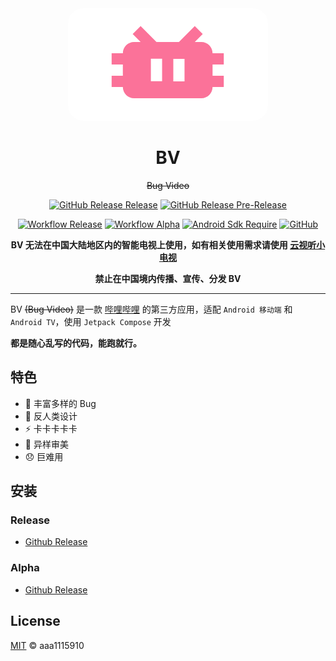 <div align="center">

<img src="app/shared/src/main/res/drawable/ic_banner.webp" style="border-radius: 24px; margin-top: 32px;"/>

# BV

~~Bug Video~~

[![GitHub Release Release](https://img.shields.io/endpoint?url=https%3A%2F%2Fbadge.versions.bv.aaa1115910.dev%2Fgithub%3Fprerelease%3Dfalse)](https://github.com/aaa1115910/bv/releases?q=prerelease%3Afalse)
[![GitHub Release Pre-Release](https://img.shields.io/endpoint?url=https%3A%2F%2Fbadge.versions.bv.aaa1115910.dev%2Fgithub%3Fprerelease%3Dtrue)](https://github.com/aaa1115910/bv/releases?q=prerelease%3Atrue)

[![Workflow Release](https://github.com/aaa1115910/bv/actions/workflows/release.yml/badge.svg)](https://github.com/aaa1115910/bv/actions/workflows/release.yml)
[![Workflow Alpha](https://github.com/aaa1115910/bv/actions/workflows/alpha.yml/badge.svg)](https://github.com/aaa1115910/bv/actions/workflows/alpha.yml)
[![Android Sdk Require](https://img.shields.io/badge/Android-6.0%2B-informational?logo=android)](https://developer.android.com/jetpack/androidx/versions#version-table)
[![GitHub](https://img.shields.io/github/license/aaa1115910/bv)](https://github.com/aaa1115910/bv)

**BV 无法在中国大陆地区内的智能电视上使用，如有相关使用需求请使用 [云视听小电视](https://app.bilibili.com)**

**禁止在中国境内传播、宣传、分发 BV**

</div>

---
BV ~~(Bug Video)~~ 是一款 [哔哩哔哩](https://www.bilibili.com) 的第三方应用，适配 `Android 移动端`
和 `Android TV`，使用 `Jetpack Compose` 开发

**都是随心乱写的代码，能跑就行。**

## 特色

- :bug: 丰富多样的 Bug
- :children_crossing: 反人类设计
- :zap: 卡卡卡卡卡
- :art: 异样审美
- :disappointed: 巨难用

## 安装

### Release

- [Github Release](https://github.com/aaa1115910/bv/releases?q=prerelease%3Afalse)

### Alpha

- [Github Release](https://github.com/aaa1115910/bv/releases?q=prerelease%3Atrue)

## License

[MIT](LICENSE) © aaa1115910